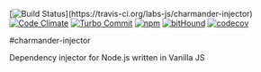 [![Build Status](https://travis-ci.org/labs-js/charmander-injector.svg?)](https://travis-ci.org/labs-js/charmander-injector)
[![Code Climate](https://codeclimate.com/github/labs-js/charmander-injector/badges/gpa.svg)](https://codeclimate.com/github/labs-js/charmander-injector)
[![Turbo Commit](https://img.shields.io/badge/Turbo_Commit-on-3DD1F2.svg)](https://github.com/labs-js/turbo-commit/blob/master/CONVENTION.md)
[![npm](https://img.shields.io/npm/v/charmander-injector.svg?style=flat)](https://www.npmjs.com/package/charmander-injector)
[![bitHound](https://www.bithound.io/github/labs-js/charmander-injector/badges/score.svg)](https://www.bithound.io/github/labs-js/charmander-injector)
[![codecov](https://codecov.io/gh/labs-js/charmander-injector/branch/develop/graph/badge.svg)](https://codecov.io/gh/labs-js/charmander-injector)



#charmander-injector

Dependency injector for Node.js written in Vanilla JS
